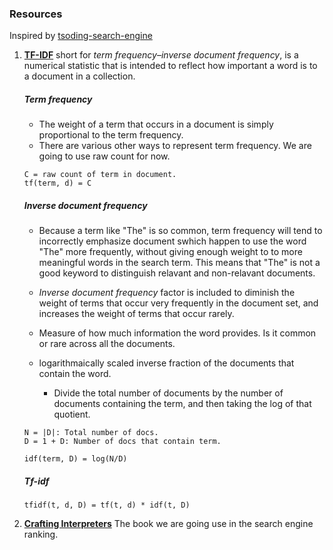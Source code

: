 ### Resources

Inspired by [tsoding-search-engine](https://www.youtube.com/watch?v=hm5xOJiVEeg&list=WL&index=37)

1) **[TF-IDF](https://en.wikipedia.org/wiki/Tf%E2%80%93idf)** short for *term frequency–inverse document frequency*,
is a numerical statistic that is intended to reflect how important a word is to a document in a collection.

    ##### Term frequency
    - The weight of a term that occurs in a document is simply proportional to the term frequency.
    - There are various other ways to represent term frequency. We are going to use raw count for now.

    ```
    C = raw count of term in document.
    tf(term, d) = C
    ```

    ##### Inverse document frequency

    - Because a term like "The" is so common, term frequency will tend to incorrectly
    emphasize document swhich happen to use the word "The" more frequently, without
    giving enough weight to to more meaningful words in the search term. This means
    that "The" is not a good keyword to distinguish relavant and non-relavant documents.

    - *Inverse document frequency* factor is included to diminish the weight of terms
    that occur very frequently in the document set, and increases the weight of terms
    that occur rarely.

    - Measure of how much information the word provides. Is it common or rare across
    all the documents.

    - logarithmaically scaled inverse fraction of the documents that contain the word.
        - Divide the total number of documents by the number of documents containing the
        term, and then taking the log of that quotient.

    ```
    N = |D|: Total number of docs.
    D = 1 + D: Number of docs that contain term.

    idf(term, D) = log(N/D)
    ```

    ##### Tf-idf

    ```
    tfidf(t, d, D) = tf(t, d) * idf(t, D)
    ```

2) **[Crafting Interpreters](https://github.com/munificent/craftinginterpreters/tree/master)** The book we are going use in the search engine ranking.
